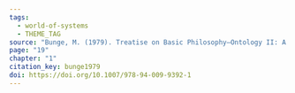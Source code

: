 ```yaml
---
tags:
  - world-of-systems
  - THEME_TAG
source: "Bunge, M. (1979). Treatise on Basic Philosophy—Ontology II: A World of Systems. Springer Netherlands."
page: "19"
chapter: "1"
citation_key: bunge1979
doi: https://doi.org/10.1007/978-94-009-9392-1
---
```


